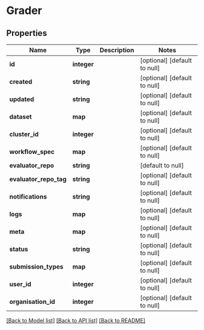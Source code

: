 # Grader

## Properties
Name | Type | Description | Notes
------------ | ------------- | ------------- | -------------
**id** | **integer** |  | [optional] [default to null]
**created** | **string** |  | [optional] [default to null]
**updated** | **string** |  | [optional] [default to null]
**dataset** | **map** |  | [optional] [default to null]
**cluster_id** | **integer** |  | [optional] [default to null]
**workflow_spec** | **map** |  | [optional] [default to null]
**evaluator_repo** | **string** |  | [default to null]
**evaluator_repo_tag** | **string** |  | [optional] [default to null]
**notifications** | **string** |  | [optional] [default to null]
**logs** | **map** |  | [optional] [default to null]
**meta** | **map** |  | [optional] [default to null]
**status** | **string** |  | [optional] [default to null]
**submission_types** | **map** |  | [optional] [default to null]
**user_id** | **integer** |  | [optional] [default to null]
**organisation_id** | **integer** |  | [optional] [default to null]

[[Back to Model list]](../README.md#documentation-for-models) [[Back to API list]](../README.md#documentation-for-api-endpoints) [[Back to README]](../README.md)


